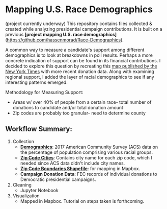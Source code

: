 # Mapping U.S. Race Demographics
(project currently underway)
This repository contains files collected & created while analyzing presidential campaign contributions. 
It is built on a previous **[project mapping U.S. race demographics]**(https://github.com/hassenmorad/Race-Demographics).

A common way to measure a candidate's support among different demographics is to look at breakdowns in poll results. 
Perhaps a more concrete indication of support can be found in its financial contributions.
I decided to explore this question by recreating this [map published by the New York Times](https://blog.mapbox.com/how-the-nyt-mapped-every-dollar-24ae4873ec78)
with more recent donation data. Along with examining regional support, I added the layer of racial demographics to see if any interesting patterns emerged.

Methodology for Measuring Support:
- Areas w/ over 40% of people from a certain race- total number of donations to candidate and/or total donation amount
- Zip codes are probably too granular- need to determine county

## Workflow Summary:
1. Collection
    - [**Demographics**](https://factfinder.census.gov/faces/tableservices/jsf/pages/productview.xhtml?src=bkmk): 2017 American Community Survey (ACS) data on the percentage of population comprising various racial groups.
    - [**Zip Code Cities**](https://simplemaps.com/data/us-zips): Contains city name for each zip code, which I needed since ACS data didn't include city names.
    - [**Zip Code Boundaries Shapefile**](https://www.census.gov/programs-surveys/geography/guidance/geo-areas/zctas.html): for mapping in Mapbox.
    - **Campaign Donation Data**: FEC records of individual donations to Democratic presidential campaigns.
2. Cleaning
    - Jupyter Notebook
3. Visualization
    - Mapped in Mapbox. Tutorial on steps taken is forthcoming.

